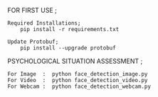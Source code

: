 
FOR FIRST USE ;

	Required Installations;
		pip install -r requirements.txt
	
	Update Protobuf;
		pip install --upgrade protobuf
	
PSYCHOLOGICAL SITUATION ASSESSMENT ;
	
	For Image  :  python face_detection_image.py
	For Video  :  python face_detection_video.py
	For Webcam :  python face_detection_webcam.py
